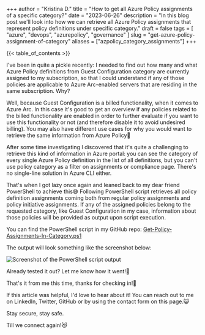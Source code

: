 +++
author = "Kristina D."
title = "How to get all Azure Policy assignments of a specific category?"
date = "2023-06-26"
description = "In this blog post we'll look into how we can retrieve all Azure Policy assignments that represent policy definitions under specific category."
draft = false
tags = [
    "azure",
    "devops",
    "azurepolicy",
    "governance"
]
slug = "get-azure-policy-assignment-of-category"
aliases = ["azpolicy_category_assignments"]
+++

{{< table_of_contents >}}

I've been in quite a pickle recently: I needed to find out how many and what Azure Policy definitions from Guest Configuration category are currently assigned to my subscription, so that I could understand if any of those policies are applicable to Azure Arc-enabled servers that are residing in the same subscription. Why?

Well, because Guest Configuration is a billed functionality, when it comes to Azure Arc. In this case it's good to get an overview if any policies related to the billed functionality are enabled in order to further evaluate if you want to use this functionality or not (and therefore disable it to avoid undesired billing). You may also have different use cases for why you would want to retrieve the same information from Azure Policy🧐

After some time investigating I discovered that it's quite a challenging to retrieve this kind of information in Azure portal: you can see the category of every single Azure Policy definition in the list of all definitions, but you can't use policy category as a filter on assignments or compliance page. There's no single-line solution in Azure CLI either.

That's when I got lazy once again and leaned back to my dear friend PowerShell to achieve this😅 Following PowerShell script retrieves all policy definition assignments coming both from regular policy assignments and policy initiative assignments. If any of the assigned policies belong to the requested category, like Guest Configuration in my case, information about those policies will be provided as output upon script execution.

You can find the PowerShell script in my GitHub repo: [Get-Policy-Assignments-In-Category.ps1](https://github.com/guidemetothemoon/div-dev-resources/blob/main/scripts/azure-policy/Get-Policy-Assignments-In-Category.ps1)

The output will look something like the screenshot below:

![Screenshot of the PowerShell script output](../../images/azure_policy/azpolicy_category_assignments_output.png)

Already tested it out? Let me know how it went!🤗

That's it from me this time, thanks for checking in!💖

If this article was helpful, I'd love to hear about it! You can reach out to me on LinkedIn, Twitter, GitHub or by using the contact form on this page.😺

Stay secure, stay safe.

Till we connect again!😻
